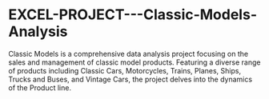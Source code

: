 # EXCEL-PROJECT---Classic-Models-Analysis
Classic Models is a comprehensive data analysis project focusing on the sales and management of classic model products. Featuring a diverse range of products including Classic Cars, Motorcycles, Trains, Planes, Ships, Trucks and Buses, and Vintage Cars, the project delves into the dynamics of the Product line.
